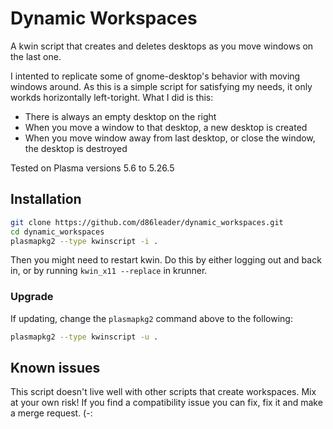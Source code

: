# Dynamic Workspaces

A kwin script that creates and deletes desktops as you move windows on the last one.

I intented to replicate some of gnome-desktop's behavior with moving windows around.
As this is a simple script for satisfying my needs,
it only workds horizontally left-toright.
What I did is this:

- There is always an empty desktop on the right
- When you move a window to that desktop, a new desktop is created
- When you move window away from last desktop, or close the window,
  the desktop is destroyed

Tested on Plasma versions 5.6 to 5.26.5

## Installation

``` bash
git clone https://github.com/d86leader/dynamic_workspaces.git
cd dynamic_workspaces
plasmapkg2 --type kwinscript -i .
```

Then you might need to restart kwin. Do this by either logging out and back in, or by running `kwin_x11 --replace` in krunner.

### Upgrade

If updating, change the `plasmapkg2` command above to the following:

``` bash
plasmapkg2 --type kwinscript -u .
```

## Known issues

This script doesn't live well with other scripts that create workspaces.
Mix at your own risk!
If you find a compatibility issue you can fix, fix it and make a merge request. (-:
